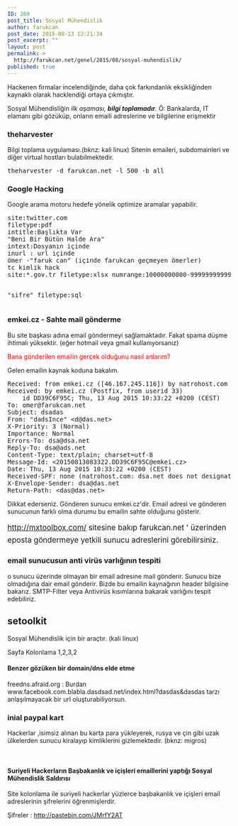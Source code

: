 ```yaml
---
ID: 269
post_title: Sosyal Mühendislik
author: farukcan
post_date: 2015-08-13 12:21:34
post_excerpt: ""
layout: post
permalink: >
  http://farukcan.net/genel/2015/08/sosyal-muhendislik/
published: true
---
```

Hackenen firmalar incelendiğinde, daha çok farkındanlık eksikliğinden kaynaklı olarak hacklendiği ortaya çıkmıştır.

Sosyal Mühendisliğin <em>ilk aşaması, <strong>bilgi toplamadır</strong>.</em>
Ö: Bankalarda, IT elamanı gibi gözüküp, onların emaili adreslerine ve bilgilerine erişmektir
<h3>theharvester</h3>
Bilgi toplama uygulaması.(bknz: kali linux) Sitenin emaileri, subdomainleri ve diğer virtual hostları bulabilmektedir.
<pre>theharvester -d farukcan.net -l 500 -b all</pre>
<h3>Google Hacking</h3>
Google arama motoru hedefe yönelik optimize aramalar yapabilir.
<pre>site:twitter.com
filetype:pdf
intitle:Başlıkta Var
"Beni Bir Bütün Halde Ara"
intext:Dosyanın içinde
inurl : url içinde
ömer -"faruk can" (içinde farukcan geçmeyen ömerler)
tc kimlik hack
site:*.gov.tr filetype:xlsx numrange:10000000000-99999999999

"sifre" filetype:sql</pre>
<h3>emkei.cz - Sahte mail gönderme</h3>
Bu site başkası adına email göndermeyi sağlamaktadır. Fakat spama düşme ihtimalı yüksektir. (eğer hotmail veya gmail kullanıyorsanız)

<span style="color: #ff0000;">Bana gönderilen emailin gerçek olduğunu nasıl anlarım?</span>

Gelen emailin kaynak koduna bakalım.
<pre>Received: from emkei.cz ([46.167.245.116]) by natrohost.com with MailEnable ESMTP; Thu, 13 Aug 2015 11:38:45 +0300
Received: by emkei.cz (Postfix, from userid 33)
	id DD39C6F95C; Thu, 13 Aug 2015 10:33:22 +0200 (CEST)
To: omer@farukcan.net
Subject: dsadas
From: "dadsInce" &lt;d@das.net&gt;
X-Priority: 3 (Normal)
Importance: Normal
Errors-To: dsa@dsa.net
Reply-To: dsa@ads.net
Content-Type: text/plain; charset=utf-8
Message-Id: &lt;20150813083322.DD39C6F95C@emkei.cz&gt;
Date: Thu, 13 Aug 2015 10:33:22 +0200 (CEST)
Received-SPF: none (natrohost.com: dsa.net does not designate permitted sender hosts)
X-Envelope-Sender: dsa@das.net
Return-Path: &lt;das@das.net&gt;</pre>
Dikkat ederseniz. Gönderen sunucu emkei.cz'dir. Email adresi ve gönderen sunucunun farklı olma durumu bu emailin sahte olduğunu gösterir.

<span style="font-size: 17px; line-height: 1.6471;">http://mxtoolbox.com/ sitesine bakıp farukcan.net ' üzerinden eposta göndermeye yetkili sunucu adreslerini görebilirsiniz.</span>
<h3>email sunucusun anti virüs varlığının tespiti</h3>
o sunucu üzerinde olmayan bir email adresine mail gönderir. Sunucu bize olmadığına dair email gönderir. Bizde bu emailin kaynağının header bilgisine bakarız. SMTP-Filter veya Antivirüs kısımlarına bakarak varlığını tespit edebiliriz.
<h2>setoolkit</h2>
Sosyal Mühendislik için bir araçtır. (kali linux)

Sayfa Kolonlama 1,2,3,2
<h4>Benzer gözüken bir domain/dns elde etme</h4>
freedns.afraid.org : Burdan www.facebook.com.blabla.dasdsad.net/index.html?dasdas&amp;dasdas tarzı anlaşılmayacak bir url oluşturabiliyorsun.
<h3>inial paypal kart</h3>
Hackerlar ,isimsiz alınan bu karta para yükleyerek, rusya ve çin gibi uzak ülkelerden sunucu kiralayıp kimliklerini gizlemektedir. (bknz: migros)

&nbsp;
<h4>Suriyeli Hackerların Başbakanlık ve içişleri emaillerini yaptığı Sosyal Mühendislik Saldırısı</h4>
Site kolonlama ile suriyeli hackerlar yüzlerce başbakanlık ve içişleri email adreslerinin şifrelerini öğrenmişlerdir.

Şifreler : http://pastebin.com/JMrfY2AT